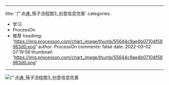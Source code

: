 
---
title: '广点通_筷子流程图3_创意信息完善'
categories: 
 - 学习
 - ProcessOn
 - 推荐
headimg: 'https://img.processon.com/chart_image/thumb/55644c9ae4b07104f58963d0.png'
author: ProcessOn
comments: false
date: 2022-03-02 07:19:58
thumbnail: 'https://img.processon.com/chart_image/thumb/55644c9ae4b07104f58963d0.png'
---

<div>   
<img class="thumb" alt="广点通_筷子流程图3_创意信息完善" src="https://img.processon.com/chart_image/thumb/55644c9ae4b07104f58963d0.png" referrerpolicy="no-referrer">
<p></p>  
</div>
            